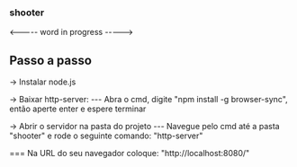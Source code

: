 ### shooter
<----- word in progress ----->
## Passo a passo
<p> 
-> Instalar node.js

-> Baixar http-server:
--- Abra o cmd, digite "npm install -g browser-sync", então aperte enter e espere terminar

-> Abrir o servidor na pasta do projeto
--- Navegue pelo cmd até a pasta "shooter" e rode o seguinte comando: "http-server"

=== Na URL do seu navegador coloque: "http://localhost:8080/"

</p>


 